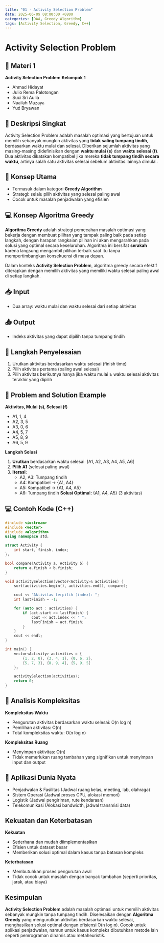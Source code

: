 ```yaml
---
title: "01 - Activity Selection Problem"
date: 2025-06-09 08:00:00 +0800
categories: [DAA, Greedy Algorithm]
tags: [Activity Selection, Greedy, C++]
---
```


# Activity Selection Problem

## 🧠 Materi 1
**Activity Selection Problem**
**Kelompok 1**
- Ahmad Hidayat
- Julio Rema Palotongan
- Suci Sri Aulia
- Naailah Mazaya
- Yud Bryawan

## 📌 Deskripsi Singkat
Activity Selection Problem adalah masalah optimasi yang bertujuan untuk memilih sebanyak mungkin aktivitas yang **tidak saling tumpang tindih**, berdasarkan waktu mulai dan selesai. Diberikan sejumlah aktivitas yang masing-masing didefinisikan dengan **waktu mulai (s)** dan **waktu selesai (f)**. Dua aktivitas dikatakan kompatibel jika mereka **tidak tumpang tindih secara waktu**, artinya salah satu aktivitas selesai sebelum aktivitas lainnya dimulai. 

## 🧠 Konsep Utama
- Termasuk dalam kategori **Greedy Algorithm**
- Strategi: selalu pilih aktivitas yang selesai paling awal
- Cocok untuk masalah penjadwalan yang efisien

## 💻 Konsep Algoritma Greedy
**Algoritma Greedy** adalah strategi pemecahan masalah optimasi yang bekerja dengan membuat pilihan yang tampak paling baik pada setiap langkah, dengan harapan rangkaian pilihan ini akan mengarahkan pada solusi yang optimal secara keseluruhan. Algoritma ini bersifat **serakah** karena langsung mengambil pilihan terbaik saat itu tanpa mempertimbangkan konsekuensi di masa depan.

Dalam konteks **Activity Selection Problem**, algoritma greedy secara efektif diterapkan dengan memilih aktivitas yang memiliki waktu selesai paling awal di setiap langkah.

## 📥 Input
- Dua array: waktu mulai dan waktu selesai dari setiap aktivitas

## 📤 Output
- Indeks aktivitas yang dapat dipilih tanpa tumpang tindih

## 🧮 Langkah Penyelesaian
1. Urutkan aktivitas berdasarkan waktu selesai (finish time)
2. Pilih aktivitas pertama (paling awal selesai)
3. Pilih aktivitas berikutnya hanya jika waktu mulai ≥ waktu selesai aktivitas terakhir yang dipilih

## 🧮 Problem and Solution Example
**Aktivitas, Mulai (s), Selesai (f)**
- A1, 1, 4
- A2, 3, 5
- A3, 0, 6
- A4, 5, 7
- A5, 8, 9
- A6, 5, 9

**Langkah Solusi**
1. **Urutkan** berdasarkan waktu selesai: [A1, A2, A3, A4, A5, A6]
2. **Pilih A1** (selesai paling awal)
3. **Iterasi:**
    - A2, A3: Tumpang tindih
    - A4: Kompatibel -> {A1, A4}
    - A5: Kompatibel -> {A1, A4, A5}
    - A6: Tumpang tindih
**Solusi Optimal:** {A1, A4, A5} (3 aktivitas)

## 💻 Contoh Kode (C++)

```cpp
#include <iostream>
#include <vector>
#include <algorithm>
using namespace std;

struct Activity {
    int start, finish, index;
};

bool compare(Activity a, Activity b) {
    return a.finish < b.finish;
}

void activitySelection(vector<Activity>& activities) {
    sort(activities.begin(), activities.end(), compare);

    cout << "Aktivitas terpilih (index): ";
    int lastFinish = -1;

    for (auto act : activities) {
        if (act.start >= lastFinish) {
            cout << act.index << " ";
            lastFinish = act.finish;
        }
    }
    cout << endl;
}

int main() {
    vector<Activity> activities = {
        {1, 2, 0}, {3, 4, 1}, {0, 6, 2},
        {5, 7, 3}, {8, 9, 4}, {5, 9, 5}
    };

    activitySelection(activities);
    return 0;
}
```

## 🧠 Analisis Kompleksitas
**Kompleksitas Waktu**
- Pengurutan aktivitas berdasarkan waktu selesai: O(n log n)
- Pemilihan aktivitas: O(n)
- Total kompleksitas waktu: O(n log n)

**Kompleksitas Ruang**
- Menyimpan aktivitas: O(n)
- Tidak memerlukan ruang tambahan yang signifikan untuk menyimpan input dan output

## 📌 Aplikasi Dunia Nyata
- Penjadwalan & Fasilitas (Jadwal ruang kelas, meeting, lab, olahraga)
- Sistem Operasi (Jadwal proses CPU, alokasi memori)
- Logistik (Jadwal pengiriman, rute kendaraan)
- Telekomunikasi (Alokasi bandwidth, jadwal transmisi data)

## Kekuatan dan Keterbatasan
**Kekuatan**
- Sederhana dan mudah diimplementasikan
- Efisien untuk dataset besar
- Memberikan solusi optimal dalam kasus tanpa batasan kompleks

**Keterbatasan**
- Membutuhkan proses pengurutan awal
- Tidak cocok untuk masalah dengan banyak tambahan (seperti prioritas, jarak, atau biaya)

## Kesimpulan
**Activity Selection Problem** adalah masalah optimasi untuk memilih aktivitas sebanyak mungkin tanpa tumpang tindih. Diselesaikan dengan **Algoritma Greedy** yang mengurutkan aktivitas berdasarkan waktu selesai, menghasilkan solusi optimal dengan efisiensi O(n log n). Cocok untuk aplikasi penjadwalan, namun untuk kasus kompleks dibutuhkan metode lain seperti pemrograman dinamis atau metaheuristik.
